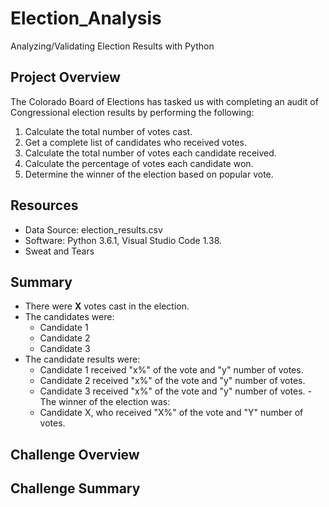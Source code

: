 # **Election_Analysis**
Analyzing/Validating Election Results with Python

## **Project Overview**
The Colorado Board of Elections has tasked us with completing an audit of Congressional election results by performing the following:
1. Calculate the total number of votes cast.
2. Get a complete list of candidates who received votes.
3. Calculate the total number of votes each candidate received.
4. Calculate the percentage of votes each candidate won.
5. Determine the winner of the election based on popular vote.

## **Resources**
- Data Source: election_results.csv
- Software: Python 3.6.1, Visual Studio Code 1.38.
- Sweat and Tears 

## **Summary**

- There were **X** votes cast in the election.
- The candidates were:
    -   Candidate 1
    -   Candidate 2
    -   Candidate 3
- The candidate results were:
    -   Candidate 1 received "x%" of the vote and "y" number of votes.
    -   Candidate 2 received "x%" of the vote and "y" number of votes.
    -   Candidate 3 received "x%" of the vote and "y" number of votes.
-The winner of the election was:
    -   Candidate X, who received "X%" of the vote and "Y" number of votes.

## **Challenge Overview**

## **Challenge Summary**

